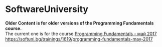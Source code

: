 # SoftwareUniversity
<strong>Older Content is for older versions of the Programming Fundamentals course.</strong> <br>
The current one is for the course <a href="https://softuni.bg/trainings/1619/programming-fundamentals-may-2017">Programming Fundamentals - май 2017</a>
https://softuni.bg/trainings/1619/programming-fundamentals-may-2017
